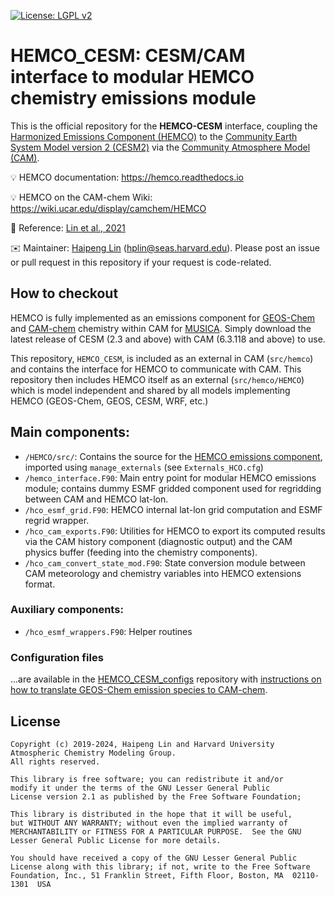 [![License: LGPL v2](https://img.shields.io/badge/License-LGPL%20v2-blue.svg)](https://www.gnu.org/licenses/lgpl-2.1)

# HEMCO_CESM: CESM/CAM interface to modular HEMCO chemistry emissions module

This is the official repository for the **HEMCO-CESM** interface, coupling the [Harmonized Emissions Component (HEMCO)](https://github.com/geoschem/HEMCO) to the [Community Earth System Model version 2 (CESM2)](https://github.com/ESCOMP/CESM) via the [Community Atmosphere Model (CAM)](https://github.com/ESCOMP/CAM).

:bulb: HEMCO documentation: https://hemco.readthedocs.io

:bulb: HEMCO on the CAM-chem Wiki: https://wiki.ucar.edu/display/camchem/HEMCO

:book: Reference: [Lin et al., 2021](https://gmd.copernicus.org/articles/14/5487/2021/gmd-14-5487-2021.html)

:envelope: Maintainer: [Haipeng Lin](https://github.com/jimmielin) (hplin@seas.harvard.edu). Please post an issue or pull request in this repository if your request is code-related.

## How to checkout
HEMCO is fully implemented as an emissions component for [GEOS-Chem](https://gmd.copernicus.org/articles/15/8669/2022/) and [CAM-chem](https://wiki.ucar.edu/display/camchem/HEMCO) chemistry within CAM for [MUSICA](https://wiki.ucar.edu/display/MUSICA/MUSICA+Home). Simply download the latest release of CESM (2.3 and above) with CAM (6.3.118 and above) to use.

This repository, `HEMCO_CESM`, is included as an external in CAM (`src/hemco`) and contains the interface for HEMCO to communicate with CAM. This repository then includes HEMCO itself as an external (`src/hemco/HEMCO`) which is model independent and shared by all models implementing HEMCO (GEOS-Chem, GEOS, CESM, WRF, etc.)

## Main components:
* `/HEMCO/src/`: Contains the source for the [HEMCO emissions component](https://github.com/geoschem/HEMCO), imported using `manage_externals` (see `Externals_HCO.cfg`)
* `/hemco_interface.F90`: Main entry point for modular HEMCO emissions module; contains dummy ESMF gridded component used for regridding between CAM and HEMCO lat-lon.
* `/hco_esmf_grid.F90`: HEMCO internal lat-lon grid computation and ESMF regrid wrapper.
* `/hco_cam_exports.F90`: Utilities for HEMCO to export its computed results via the CAM history component (diagnostic output) and the CAM physics buffer (feeding into the chemistry components).
* `/hco_cam_convert_state_mod.F90`: State conversion module between CAM meteorology and chemistry variables into HEMCO extensions format.

### Auxiliary components:
* `/hco_esmf_wrappers.F90`: Helper routines

### Configuration files
...are available in the [HEMCO_CESM_configs](https://github.com/jimmielin/HEMCO_CESM_configs) repository with [instructions on how to translate GEOS-Chem emission species to CAM-chem](https://github.com/jimmielin/HEMCO_CESM_configs/blob/master/CAM-Chem/Mapping_Process.md).

## License
```
Copyright (c) 2019-2024, Haipeng Lin and Harvard University Atmospheric Chemistry Modeling Group.
All rights reserved.

This library is free software; you can redistribute it and/or
modify it under the terms of the GNU Lesser General Public
License version 2.1 as published by the Free Software Foundation;

This library is distributed in the hope that it will be useful,
but WITHOUT ANY WARRANTY; without even the implied warranty of
MERCHANTABILITY or FITNESS FOR A PARTICULAR PURPOSE.  See the GNU
Lesser General Public License for more details.

You should have received a copy of the GNU Lesser General Public
License along with this library; if not, write to the Free Software
Foundation, Inc., 51 Franklin Street, Fifth Floor, Boston, MA  02110-1301  USA
```